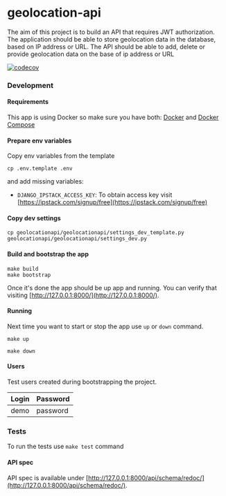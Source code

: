 # geolocation-api

The aim of this project is to build an API that requires JWT authorization. The
application should be able to store geolocation data in the database, based on IP address or URL.
The API should be able to add, delete or provide geolocation data on the base of ip address or URL

[![codecov](https://codecov.io/gh/dzbrozek/geolocation-api/branch/main/graph/badge.svg)](https://codecov.io/gh/dzbrozek/geolocation-api)


### Development

#### Requirements

This app is using Docker so make sure you have both: [Docker](https://docs.docker.com/install/)
and [Docker Compose](https://docs.docker.com/compose/install/)

#### Prepare env variables

Copy env variables from the template

```
cp .env.template .env
```

and add missing variables:

* `DJANGO_IPSTACK_ACCESS_KEY`: To obtain access key visit [https://ipstack.com/signup/free](https://ipstack.com/signup/free)


#### Copy dev settings

```
cp geolocationapi/geolocationapi/settings_dev_template.py geolocationapi/geolocationapi/settings_dev.py
```

#### Build and bootstrap the app

```
make build
make bootstrap
```

Once it's done the app should be up app and running. You can verify that visiting [http://127.0.0.1:8000/](http://127.0.0.1:8000/).

#### Running

Next time you want to start or stop the app use `up` or `down` command.

```
make up
```

```
make down
```

#### Users

Test users created during bootstrapping the project.

| Login    | Password |
|----------|----------|
| demo     | password |

### Tests

To run the tests use `make test` command

#### API spec

API spec is available under [http://127.0.0.1:8000/api/schema/redoc/](http://127.0.0.1:8000/api/schema/redoc/).
